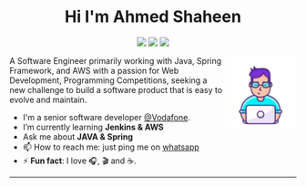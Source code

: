 <h1 align="center">Hi I'm Ahmed Shaheen</h1>

<p align="center">
	<a href="https://www.facebook.com/ahmedshaheen676"><img src="https://img.shields.io/badge/facebook-ahmedshaheen676-%231FA1F1?style=flat&logo=facebook"/></a>
    <a href="https://twitter.com/ahmedshaheen676"><img src="https://img.shields.io/badge/twitter-@ahmedshaheen676-%231FA1F1?style=flat&logo=twitter&logoColor=white"/></a>
    <a href="https://www.linkedin.com/in/ahmedshaheen93/"><img src="https://img.shields.io/badge/linkedin-ahmedshaheen93-%230177B5?style=flat&logo=linkedin&logoColor=white"/></a>
  </p>
  <img src="https://github.com/ahmedshaheen93/ahmedshaheen93/blob/master/coder.png" align="right" width="25%"/>

A Software Engineer primarily working with Java, Spring Framework, and AWS with a passion for
Web Development, Programming Competitions, seeking a new challenge to build a software product that is
easy to evolve and maintain.

-  I'm a senior software developer [@Vodafone](https://web.vodafone.com.eg/en/home).
-  I’m currently learning **Jenkins & AWS**
-  Ask me about **JAVA & Spring**
- 	📫 How to reach me: just ping me on [whatsapp](https://api.whatsapp.com/send/?phone=+201061510304) 
- ⚡ **Fun fact**: I love 🎧, 🎬 and ☕️.
<hr/>

